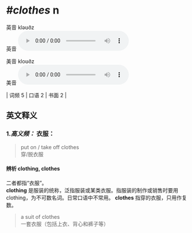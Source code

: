 # ***\#clothes*** n
英音 kləʊðz  
英音
<audio src="./media/clothes-B.aac" controls="controls"></audio>

美音 kloʊðz  
美音
<audio src="./media/clothes.aac" controls="controls"></audio>



| 词频 5 | 口语 2 | 书面 2 |  

英文释义
---
### 1.*高义频：* **衣服：**  

 > put on / take off clothes  
 > 穿/脱衣服    

#### 辨析 clothing, clothes
二者都指“衣服”。  
**clothing** 是服装的统称，泛指服装或某类衣服。指服装的制作或销售时要用clothing，为不可数名词。日常口语中不常用。
**clothes** 指穿的衣服，只用作复数。
 > a suit of clothes  
 > 一套衣服（包括上衣、背心和裤子等）    



